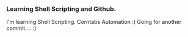 ### Learning Shell Scripting and Github.
I'm learning Shell Scripting. 
Corntabs
Automation :) 
Going for another commit.... :)